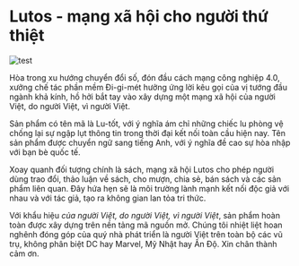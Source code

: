 # Lutos - mạng xã hội cho người thứ thiệt

![test](https://github.com/mahpah/lutos-api/workflows/build/badge.svg)

Hòa trong xu hướng chuyển đổi số, đón đầu cách mạng công nghiệp 4.0, xưởng chế tác phần mềm Đi-gi-mét hưởng ứng lời kêu gọi của vị tướng đầu ngành khả kính, hồ hởi bắt tay vào xây dựng một mạng xã hội của người Việt, do người Việt, vì người Việt.

Sản phẩm có tên mã là Lu-tốt, với ý nghĩa ám chỉ những chiếc lu phòng vệ chống lại sự ngập lụt thông tin trong thời đại kết nối toàn cầu hiện nay. Tên sản phẩm được chuyển ngữ sang tiếng Anh, với ý nghĩa đề cao sự hòa nhập với bạn bè quốc tế.

Xoay quanh đối tượng chính là sách, mạng xã hội Lutos cho phép người dùng trao đổi, thảo luận về sách, cho mượn, chia sẻ, bán sách và các sản phẩm liên quan. Đây hứa hẹn sẽ là môi trường lành mạnh kết nối độc giả với nhau và với tác giả, tạo ra không gian lan tỏa tri thức.

Với khẩu hiệu *của người Việt, do người Việt, vì người Việt*, sản phẩm hoàn toàn được xây dựng trên nền tảng mã nguồn mở. Chúng tôi nhiệt liệt hoan nghênh đóng góp của quý nhà phát triển là người Việt trên toàn bộ các vũ trụ, không phân biệt DC hay Marvel, Mỹ Nhật hay Ấn Độ. Xin chân thành cảm ơn.